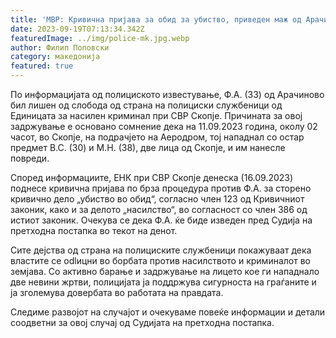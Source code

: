 ```yaml
---
title: 'МВР: Кривична пријава за обид за убиство, приведен маж од Арачиново - 16 СЕПТЕМВРИ 2023'
date: 2023-09-19T07:13:34.342Z
featuredImage: ../img/police-mk.jpg.webp
author: Филип Поповски
category: македонија
featured: true
---
```

По информацијата од полициското известување, Ф.А. (33) од Арачиново бил лишен од слобода од страна на полициски службеници од Единицата за насилен криминал при СВР Скопје. Причината за овој задржување е основано сомнение дека на 11.09.2023 година, околу 02 часот, во Скопје, на подрачјето на Аеродром, тој нападнал со остар предмет В.С. (30) и М.Н. (38), две лица од Скопје, и им нанесле повреди.

Според информациите, ЕНК при СВР Скопје денеска (16.09.2023) поднесе кривична пријава по брза процедура против Ф.А. за сторено кривично дело „убиство во обид“, согласно член 123 од Кривичниот законик, како и за делото „насилство“, во согласност со член 386 од истиот законик. Очекува се дека Ф.А. ќе биде изведен пред Судија на претходна постапка во текот на денот.

Сите дејства од страна на полициските службеници покажуваат дека властите се оdlицни во борбата против насилството и криминалот во земјава. Со активно барање и задржување на лицето кое ги нападнало две невини жртви, полицијата ја поддржува сигурноста на граѓаните и ја зголемува довербата во работата на правдата.

Следиме развојот на случајот и очекуваме повеќе информации и детали соодветни за овој случај од Судијата на претходна постапка.
